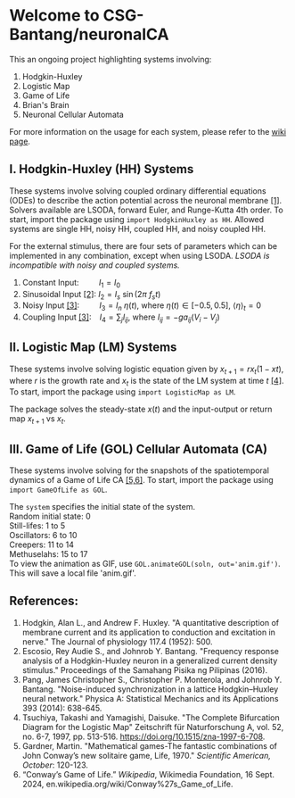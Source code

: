 # Welcome to CSG-Bantang/neuronalCA

This an ongoing project highlighting systems involving:
1) Hodgkin-Huxley
2) Logistic Map
3) Game of Life
4) Brian's Brain
5) Neuronal Cellular Automata

For more information on the usage for each system, please refer to the [wiki page](https://github.com/CSG-Bantang/neuronalCA/wiki).

## I. Hodgkin-Huxley (HH) Systems
These systems involve solving coupled ordinary differential equations (ODEs) to describe the action potential across the neuronal membrane [[1]](#1). Solvers available are LSODA, forward Euler, and Runge-Kutta 4th order. To start, import the package using  `import HodgkinHuxley as HH`. Allowed systems are single HH, noisy HH, coupled HH, and noisy coupled HH.

For the external stimulus, there are four sets of parameters which can be implemented in any combination, except when using LSODA. *LSODA is incompatible with noisy and coupled systems.*
1) Constant Input: &emsp;&emsp; $I_{1} = I_0$
2) Sinusoidal Input [[2]](#2): $I_{2} = I_s~\sin(2\pi~f_s t)$
3) Noisy Input [[3]](#3): &emsp;&emsp; $I_{3} = I_n~\eta(t)$, where $\eta(t)\in[-0.5,0.5]$, $\langle \eta \rangle_t = 0$
4) Coupling Input [[3]](#3): &ensp; $I_{4} = \sum_{j} I_{ij}$, where $I_{ij} = -g a_{ij} (V_i-V_j)$

## II. Logistic Map (LM) Systems
These systems involve solving logistic equation given by $x_{t+1} = r x_{t} (1-x{t})$, where
$r$ is the growth rate and $x_{t}$ is the state of the LM system at time $t$  [[4]](#4). To start, import the package using `import LogisticMap as LM`. 

The package solves the steady-state $x(t)$ and the input-output or return map $x_{t+1}$ vs $x_{t}$.

## III. Game of Life (GOL) Cellular Automata (CA)
These systems involve solving for the snapshots of the spatiotemporal dynamics of a Game of Life CA  [[5,6]](#5). To start, import the package using `import GameOfLife as GOL`. 

The `system` specifies the initial state of the system. <br>
Random initial state: 0 <br>
Still-lifes: 1 to 5 <br>
Oscillators: 6 to 10 <br>
Creepers: 11 to 14 <br>
Methuselahs: 15 to 17 <br>
To view the animation as GIF, use `GOL.animateGOL(soln, out='anim.gif')`. This will save a local file 'anim.gif'.

## References:

1. <a name="1"></a>Hodgkin, Alan L., and Andrew F. Huxley. "A quantitative description of membrane current and its application to conduction and excitation in nerve." The Journal of physiology 117.4 (1952): 500.
2. <a name="2"></a>Escosio, Rey Audie S., and Johnrob Y. Bantang. "Frequency response analysis of a Hodgkin-Huxley neuron in a generalized current density stimulus." Proceedings of the Samahang Pisika ng Pilipinas (2016).
3. <a name="3"></a>Pang, James Christopher S., Christopher P. Monterola, and Johnrob Y. Bantang. "Noise-induced synchronization in a lattice Hodgkin–Huxley neural network." Physica A: Statistical Mechanics and its Applications 393 (2014): 638-645.
4. <a name="4"></a>Tsuchiya, Takashi and Yamagishi, Daisuke. "The Complete Bifurcation Diagram for the Logistic Map" Zeitschrift für Naturforschung A, vol. 52, no. 6-7, 1997, pp. 513-516. https://doi.org/10.1515/zna-1997-6-708.
5. <a name="5"></a>Gardner, Martin. "Mathematical games-The fantastic combinations of John Conway’s new solitaire game, Life, 1970." _Scientific American, October_: 120-123.
6. <a name="6"></a>“Conway’s Game of Life.” _Wikipedia_, Wikimedia Foundation, 16 Sept. 2024, en.wikipedia.org/wiki/Conway%27s_Game_of_Life.